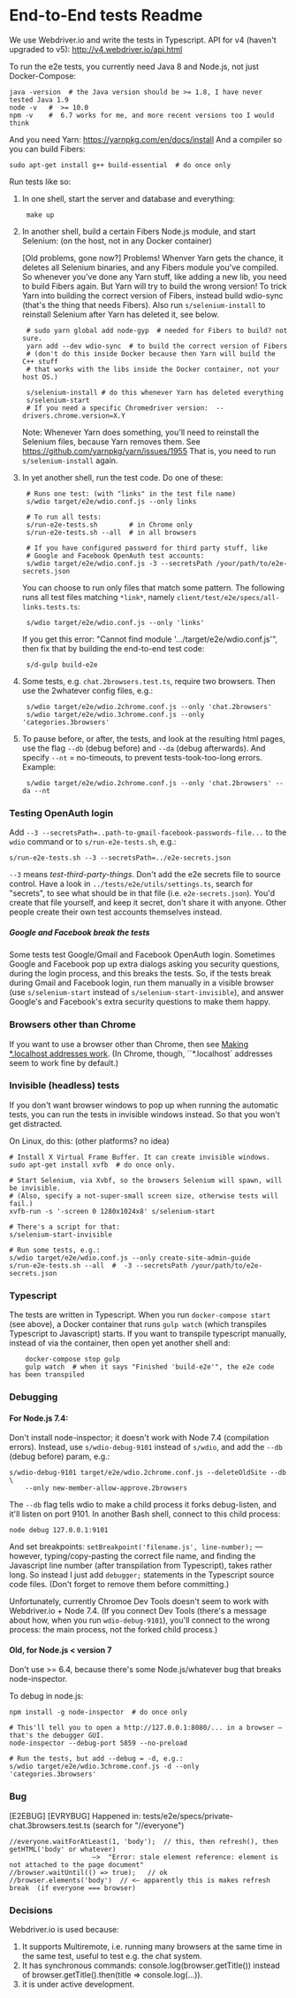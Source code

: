 End-to-End tests Readme
===================

We use Webdriver.io and write the tests in Typescript. API for v4 (haven't upgraded to v5): http://v4.webdriver.io/api.html

To run the e2e tests, you currently need Java 8 and Node.js, not just Docker-Compose:

    java -version  # the Java version should be >= 1.8, I have never tested Java 1.9
    node -v   #  >= 10.0
    npm -v    #  6.7 works for me, and more recent versions too I would think

And you need Yarn: https://yarnpkg.com/en/docs/install
And a compiler so you can build Fibers:

    sudo apt-get install g++ build-essential  # do once only

Run tests like so:

1. In one shell, start the server and database and everything:

        make up

1. In another shell, build a certain Fibers Node.js module, and start Selenium: (on the host,
   not in any Docker container)
   
   [Old problems, gone now?]
   Problems! Whenver Yarn gets the chance, it deletes all Selenium binaries, and
   any Fibers module you've compiled. So whenever you've done any Yarn stuff, like
   adding a new lib, you need to build Fibers again. But Yarn will try to build the
   wrong version! To trick Yarn into building the correct version of Fibers,
   instead build wdio-sync (that's the thing that needs Fibers).
   Also run `s/selenium-install` to reinstall Selenium after Yarn has deleted it, see below.

        # sudo yarn global add node-gyp  # needed for Fibers to build? not sure.
        yarn add --dev wdio-sync  # to build the correct version of Fibers
        # (don't do this inside Docker because then Yarn will build the C++ stuff
        # that works with the libs inside the Docker container, not your host OS.)
        
        s/selenium-install # do this whenever Yarn has deleted everything
        s/selenium-start
        # If you need a specific Chromedriver version:  --drivers.chrome.version=X.Y

    Note: Whenever Yarn does something, you'll need to reinstall the Selenium files, because
    Yarn removes them. See https://github.com/yarnpkg/yarn/issues/1955
    That is, you need to run `s/selenium-install` again.

1. In yet another shell, run the test code. Do one of these:

        # Runs one test: (with "links" in the test file name)
        s/wdio target/e2e/wdio.conf.js --only links

        # To run all tests:
        s/run-e2e-tests.sh        # in Chrome only
        s/run-e2e-tests.sh --all  # in all browsers

        # If you have configured password for third party stuff, like
        # Google and Facebook OpenAuth test accounts:
        s/wdio target/e2e/wdio.conf.js -3 --secretsPath /your/path/to/e2e-secrets.json

    You can choose to run only files that match some pattern. The following runs
    all test files matching `*link*`, namely `client/test/e2e/specs/all-links.tests.ts`:

        s/wdio target/e2e/wdio.conf.js --only 'links'

    If you get this error: "Cannot find module '.../target/e2e/wdio.conf.js'", then
    fix that by building the end-to-end test code:

        s/d-gulp build-e2e

1. Some tests, e.g. `chat.2browsers.test.ts`, require two browsers. Then use the 2whatever config files, e.g.:

        s/wdio target/e2e/wdio.2chrome.conf.js --only 'chat.2browsers'
        s/wdio target/e2e/wdio.3chrome.conf.js --only 'categories.3browsers'

1. To pause before, or after, the tests, and look at the resulting html pages, use the flag
    `--db` (debug before) and `--da` (debug afterwards).
     And specify `--nt` = no-timeouts, to prevent tests-took-too-long errors. Example:

        s/wdio target/e2e/wdio.2chrome.conf.js --only 'chat.2browsers' --da --nt


### Testing OpenAuth login

Add `--3 --secretsPath=..path-to-gmail-facebook-passwords-file...` to the `wdio` command 
or to `s/run-e2e-tests.sh`, e.g.:
 
```
s/run-e2e-tests.sh --3 --secretsPath=../e2e-secrets.json
```

`--3` means *test-third-party-things*.
Don't add the e2e secrets file to source control.
Have a look in `../tests/e2e/utils/settings.ts`,
search for "secrets", to see what should be in that file (i.e. `e2e-secrets.json`).
You'd create that file yourself, and keep it secret, don't share it with anyone.
Other people create their own test accounts themselves instead.

##### Google and Facebook break the tests

Some tests test Google/Gmail and Facebook OpenAuth login. Sometimes Google and Facebook pop up
extra dialogs asking you security questions, during the login process, and this breaks the tests.
So, if the tests break during Gmail and Facebook login, run them manually in a visible browser
(use `s/selenium-start` instead of `s/selenium-start-invisible`), and answer Google's and
Facebook's extra security questions to make them happy.


### Browsers other than Chrome

If you want to use a browser other than Chrome, then see [Making *.localhost addresses work](./wildcard-dot-localhost.md).
(In Chrome, though, ``*.localhost` addresses seem to work fine by default.)


### Invisible (headless) tests

If you don't want browser windows to pop up when running the automatic tests, you can run
the tests in invisible windows instead. So that you won't get distracted.

On Linux, do this: (other platforms? no idea)

    # Install X Virtual Frame Buffer. It can create invisible windows.
    sudo apt-get install xvfb  # do once only.

    # Start Selenium, via Xvbf, so the browsers Selenium will spawn, will be invisible.
    # (Also, specify a not-super-small screen size, otherwise tests will fail.)
    xvfb-run -s '-screen 0 1280x1024x8' s/selenium-start

    # There's a script for that:
    s/selenium-start-invisible

    # Run some tests, e.g.:
    s/wdio target/e2e/wdio.conf.js --only create-site-admin-guide
    s/run-e2e-tests.sh --all  #  -3 --secretsPath /your/path/to/e2e-secrets.json


### Typescript

The tests are written in Typescript. When you run `docker-compose start` (see above), a Docker container
that runs `gulp watch` (which transpiles Typescript to Javascript) starts. If you want to
transpile typescript manually, instead of via the container, then open yet another shell and:

        docker-compose stop gulp
        gulp watch  # when it says "Finished 'build-e2e'", the e2e code has been transpiled


### Debugging

#### For Node.js 7.4:

Don't install node-inspector; it doesn't work with Node 7.4 (compilation errors). Instead,
use `s/wdio-debug-9101` instead of `s/wdio`, and add the `--db` (debug before) param,
e.g.:

```
s/wdio-debug-9101 target/e2e/wdio.2chrome.conf.js --deleteOldSite --db \
    --only new-member-allow-approve.2browsers
```

The `--db` flag tells wdio to make a child process it forks debug-listen,
and it'll listen on port 9101. In another Bash shell, connect to this child process:

```
node debug 127.0.0.1:9101
```

And set breakpoints:  `setBreakpoint('filename.js', line-number);` — however, typing/copy-pasting
the correct file name, and finding the Javascript line number (after transpilation from
Typescript), takes rather long. So instead I just add `debugger;` statements in the Typescript
source code files. (Don't forget to remove them before committing.)

Unfortunately, currently Chromoe Dev Tools doesn't seem to work with Webdriver.io + Node 7.4.
(If you connect Dev Tools (there's a message about how, when you run `wdio-debug-9101`), you'll
connect to the wrong process: the main process, not the forked child process.)


#### Old, for Node.js < version 7

Don't use >= 6.4, because there's some Node.js/whatever bug that breaks node-inspector.

To debug in node.js:

    npm install -g node-inspector  # do once only

    # This'll tell you to open a http://127.0.0.1:8080/... in a browser — that's the debugger GUI.
    node-inspector --debug-port 5859 --no-preload

    # Run the tests, but add --debug = -d, e.g.:
    s/wdio target/e2e/wdio.3chrome.conf.js -d --only 'categories.3browsers'


### Bug

\[E2EBUG] \[EVRYBUG] Happened in: tests/e2e/specs/private-chat.3browsers.test.ts  (search for "//everyone")

```
//everyone.waitForAtLeast(1, 'body');  // this, then refresh(), then getHTML('body' or whatever)
                     —>  "Error: stale element reference: element is not attached to the page document"
//browser.waitUntil(() => true);   // ok
//browser.elements('body')  // <— apparently this is makes refresh break  (if everyone === browser)
```

### Decisions

Webdriver.io is used because:
  1. It supports Multiremote, i.e. running many browsers at the same time in the same test, useful to test e.g. the chat system.
  2. It has synchronous commands: console.log(browser.getTitle()) instead of browser.getTitle().then(title => console.log(...)).
  3. it is under active development.

